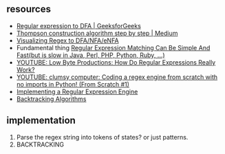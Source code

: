 ## resources

* [Regular expression to DFA | GeeksforGeeks](https://www.geeksforgeeks.org/regular-expression-to-dfa/)
* [Thompson construction algorithm step by step | Medium](https://medium.com/swlh/visualizing-thompsons-construction-algorithm-for-nfas-step-by-step-f92ef378581b)
* [Visualizing Regex to DFA/NFA/eNFA](https://ivanzuzak.info/noam/webapps/fsm_simulator/)
* Fundamental thing [Regular Expression Matching Can Be Simple And Fast(but is slow in Java, Perl, PHP, Python, Ruby, ...)](https://swtch.com/~rsc/regexp/regexp1.html)
* [YOUTUBE: Low Byte Productions: How Do Regular Expressions Really Work?](https://youtu.be/u01jb8YN2Lw)
* [YOUTUBE: clumsy computer: Coding a regex engine from scratch with no imports in Python! (From Scratch #1)](https://youtu.be/fgp0tKWYQWY)
* [Implementing a Regular Expression Engine](https://deniskyashif.com/2019/02/17/implementing-a-regular-expression-engine/)
* [Backtracking Algorithms](https://www.abhinavpandey.dev/blog/backtracking-algorithms)

## implementation
1. Parse the regex string into tokens of states? or just patterns.
2. BACKTRACKING


